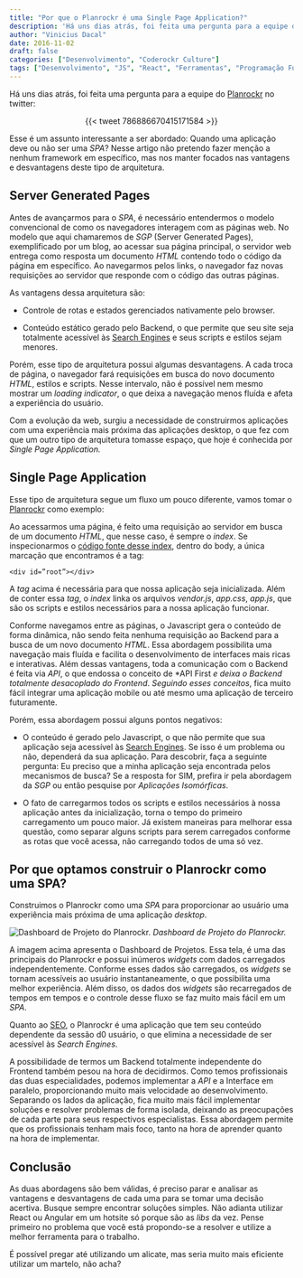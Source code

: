 ```yaml
---
title: "Por que o Planrockr é uma Single Page Application?"
description: 'Há uns dias atrás, foi feita uma pergunta para a equipe do planrockr: qual "foi o fator determinante pro Planrockr ser uma SPA e não uma app tradicional?"...'
author: "Vinicius Dacal"
date: 2016-11-02
draft: false
categories: ["Desenvolvimento", "Coderockr Culture"]
tags: ["Desenvolvimento", "JS", "React", "Ferramentas", "Programação Funcional"]
---
```


Há uns dias atrás, foi feita uma pergunta para a equipe do [Planrockr](http://planrockr.com/pt-br/) no twitter:

<center>{{< tweet 786886670415171584 >}}</center>

Esse é um assunto interessante a ser abordado: Quando uma aplicação deve ou não ser uma *SPA*? Nesse artigo não pretendo fazer menção a nenhum framework em específico, mas nos manter focados nas vantagens e desvantagens deste tipo de arquitetura.

## Server Generated Pages

Antes de avançarmos para o *SPA*, é necessário entendermos o modelo convencional de como os navegadores interagem com as páginas web. No modelo que aqui chamaremos de *SGP* (Server Generated Pages), exemplificado por um blog, ao acessar sua página principal, o servidor web entrega como resposta um documento *HTML* contendo todo o código da página em específico. Ao navegarmos pelos links, o navegador faz novas requisições ao servidor que responde com o código das outras páginas.

As vantagens dessa arquitetura são:

* Controle de rotas e estados gerenciados nativamente pelo browser.

* Conteúdo estático gerado pelo Backend, o que permite que seu site seja totalmente acessível às [Search Engines](https://en.wikipedia.org/wiki/Search_engine_%28computing%29) e seus scripts e estilos sejam menores.

Porém, esse tipo de arquitetura possui algumas desvantagens. A cada troca de página, o navegador fará requisições em busca do novo documento *HTML*, estilos e scripts. Nesse intervalo, não é possível nem mesmo mostrar um *loading indicator*, o que deixa a navegação menos fluída e afeta a experiência do usuário.

Com a evolução da web, surgiu a necessidade de construirmos aplicações com uma experiência mais próxima das aplicações desktop, o que fez com que um outro tipo de arquitetura tomasse espaço, que hoje é conhecida por *Single Page Application.*

## Single Page Application

Esse tipo de arquitetura segue um fluxo um pouco diferente, vamos tomar o [Planrockr](http://my.planrockr.com/login) como exemplo:

Ao acessarmos uma página, é feito uma requisição ao servidor em busca de um documento *HTML*, que nesse caso, é sempre o *index*. Se inspecionarmos o [código fonte desse index](http://view-source:http://my.planrockr.com/#/login), dentro do body, a única marcação que encontramos é a tag:

    <div id=”root”></div>

A *tag* acima é necessária para que nossa aplicação seja inicializada. Além de conter essa *tag*, o *index* linka os arquivos *vendor.js*, *app.css*, *app.js*, que são os scripts e estilos necessários para a nossa aplicação funcionar.

Conforme navegamos entre as páginas, o Javascript gera o conteúdo de forma dinâmica, não sendo feita nenhuma requisição ao Backend para a busca de um novo documento *HTML*. Essa abordagem possibilita uma navegação mais fluída e facilita o desenvolvimento de interfaces mais ricas e interativas. Além dessas vantagens, toda a comunicação com o Backend é feita via *API*, o que endossa o conceito de *API First *e deixa o Backend totalmente desacoplado do Frontend*. *Seguindo esses conceitos*, fica muito fácil integrar uma aplicação mobile ou até mesmo uma aplicação de terceiro futuramente.

Porém, essa abordagem possui alguns pontos negativos:

* O conteúdo é gerado pelo Javascript, o que não permite que sua aplicação seja acessível às [Search Engines](https://en.wikipedia.org/wiki/Search_engine_%28computing%29). Se isso é um problema ou não, dependerá da sua aplicação. Para descobrir, faça a seguinte pergunta: Eu preciso que a minha aplicação seja encontrada pelos mecanismos de busca? Se a resposta for SIM, prefira ir pela abordagem da *SGP* ou então pesquise por *Aplicações Isomórficas*.

* O fato de carregarmos todos os scripts e estilos necessários à nossa aplicação antes da inicialização, torna o tempo do primeiro carregamento um pouco maior. Já existem maneiras para melhorar essa questão, como separar alguns scripts para serem carregados conforme as rotas que você acessa, não carregando todos de uma só vez.

## Por que optamos construir o Planrockr como uma SPA?

Construimos o Planrockr como uma *SPA* para proporcionar ao usuário uma experiência mais próxima de uma aplicação *desktop*.

![Dashboard de Projeto do Planrockr.](https://cdn-images-1.medium.com/max/3102/1*-ZjbVlgyUSVUJx0sTvx8CA.png) *Dashboard de Projeto do Planrockr.*

A imagem acima apresenta o Dashboard de Projetos. Essa tela, é uma das principais do Planrockr e possui inúmeros *widgets* com dados carregados independentemente. Conforme esses dados são carregados, os *widgets* se tornam acessíveis ao usuário instantaneamente, o que possibilita uma melhor experiência. Além disso, os dados dos *widgets* são recarregados de tempos em tempos e o controle desse fluxo se faz muito mais fácil em um *SPA*.

Quanto ao [SEO](https://pt.wikipedia.org/wiki/Otimiza%C3%A7%C3%A3o_para_motores_de_busca), o Planrockr é uma aplicação que tem seu conteúdo dependente da sessão d0 usuário, o que elimina a necessidade de ser acessível às *Search Engines*.

A possibilidade de termos um Backend totalmente independente do Frontend também pesou na hora de decidirmos. Como temos profissionais das duas especialidades, podemos implementar a *API* e a Interface em paralelo, proporcionando muito mais velocidade ao desenvolvimento. Separando os lados da aplicação, fica muito mais fácil implementar soluções e resolver problemas de forma isolada, deixando as preocupações de cada parte para seus respectivos especialistas. Essa abordagem permite que os profissionais tenham mais foco, tanto na hora de aprender quanto na hora de implementar.

## Conclusão

As duas abordagens são bem válidas, é preciso parar e analisar as vantagens e desvantagens de cada uma para se tomar uma decisão acertiva. Busque sempre encontrar soluções simples. Não adianta utilizar React ou Angular em um hotsite só porque são as *libs* da vez. Pense primeiro no problema que você está propondo-se a resolver e utilize a melhor ferramenta para o trabalho.

É possível pregar até utilizando um alicate, mas seria muito mais eficiente utilizar um martelo, não acha?
